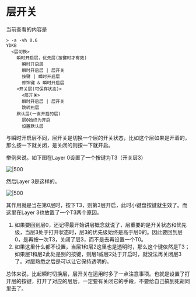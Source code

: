 # 层开关

当前查看的内容是

```mindmap
> -a -vh 0.6
YDKB
  <层切换>
    瞬时开启层，优先层(按键时才有效)
      瞬时开启层
      瞬时开启层 | 层开关
      按键 | 瞬时开启层
      修饰键 & 瞬时开启层
    <开关层(可保存状态)>
      <层开关>
      瞬时开启层 | 层开关
      跳转到层
    默认层(一直开启的层)
      层0始终为开启
      设置默认层
```

与瞬时开启层不同，层开关是切换一个层的开关状态，比如这个层如果是开着的，那么按一下就关闭，是关闭的则按一下就开启。

举例来说。如下图在Layer 0设置了一个按键为T3（开关层3）

![|500](assets/t-layer-01.png)

然后Layer 3是这样的。

![|500](assets/t-layer-02.png)

其作用就是当在第0层时，按下T3，则第3层开启，此时小键盘按键就生效了。而这里在Layer 3也放置了一个T3两个原因。
  1. 如果要回到层0，还记得最开始讲层概念就说了，层重要的是开关状态和优先级，当层3处于打开状态时，层3的优先级始终是高于层0的。因此要回到层0，是再按一次T3，关闭了层3，而不是去再设置一个T0。
  2. 如果这里什么都不设置，当层1和层2这里也是透明时，那么这个键依然是T3；如果层1和层2此处是别的按键，则层1或层2处于开启时，就没法再关闭层3了。对层熟悉之后是可以让它保持透明的。

总体来说，比起瞬时切换层，层开关在运用时多了一点注意事项。也就是设置了打开层的按键，打开了对应的层后，一定要有关闭它的手段，不要给自己搞到死胡同里去了。

